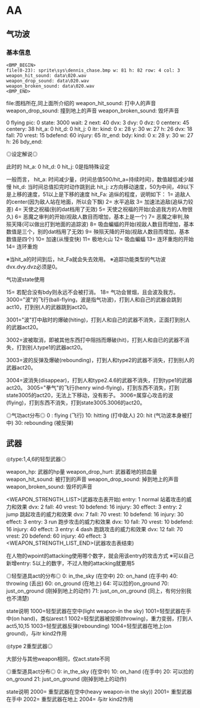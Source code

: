 # AA

## 气功波

### 基本信息

``` text
<BMP_BEGIN>
file(0-23): sprite\sys\dennis_chase.bmp w: 81 h: 82 row: 4 col: 3
weapon_hit_sound: data\020.wav
weapon_drop_sound: data\020.wav
weapon_broken_sound: data\020.wav
<BMP_END>
```

file:图档所在,同上面所介绍的
weapon_hit_sound: 打中人的声音
weapon_drop_sound: 撞到地上的声音
weapon_broken_sound: 毁坏声音


<FRAME>0 flying
pic: 0 state: 3000 wait: 2 next: 40 dvx: 3 dvy: 0 dvz: 0 centerx: 45
centery: 38 hit_a: 0 hit_d: 0 hit_j: 0
itr:
kind: 0 x: 28 y: 30 w: 27 h: 26 dvx: 18 fall: 70 vrest: 15 bdefend: 60
injury: 65
itr_end:
bdy:
kind: 0 x: 28 y: 30 w: 27 h: 26
bdy_end:
<FRAME_END>

◎设定解说◎

此时的 hit_a: 0 hit_d: 0 hit_j: 0是指特殊设定

一般而言，
hit_a: 时间减少量，(时间总值500/hit_a=持续时间)，数值越低减少越慢
hit_d: 当时间总值扣完时动作跳到此
hit_j: z方向移动速度，50为中间，49以下是上移的速度，51以上是下移的速度
hit_Fa: 追纵的程度，说明如下：
1= 追敌人的center(因为敌人站在地面，所以会下飘)
2= 水平追敌
3= 加速法追敌(追纵力较差)
4= 天使之祝福(别的dat档用了无效)
5= 天使之祝福的开始(会追我方的人物很久)
6= 恶魔之审判的开始(视敌人数目而增加，基本上是一个)
7= 恶魔之审判,殃殒天降(可以做出打到地面的追踪波)
8= 吸血蝙蝠的开始(视敌人数目而增加，基本数值是三个，别的dat档用了无效)
9= 殃殒天降的开始(视敌人数目而增加，基本数值是四个)
10= 加速(从慢变快)
11= 极地火山
12= 吸血蝙蝠
13= 连环重炮的开始
14= 连环重炮

※当hit_a的时间到后，hit_Fa就会失去效用。
※追踪功能类型的气功波dvx.dvy.dvz必须是0。

气功波state使用

15= 若配合没有bdy则永远不会被打消。
18= 气功会冒烟，且会波及我方。
3000="波"的飞行(ball-flying，波是指气功波)，打到人和自己的武器会跳到act10，打到别人的武器跳到act20。

3001="波"打中敌时的爆破(hiting)，打到人和自己的武器不消失，正面打到别人的武器act20。

3002=波被取消，即被其他东西打中阻挡而爆破(hit)，打到人和自已的武器不消失，打到别人type1的武器act20。

3003=波的反弹及爆破(rebounding)，打到人和type2的武器不消失，打到别人的武器act20。

3004=波消失(disappear)，打到人和type2.4.6的武器不消失，打到type1的武器act20。
3005="拳气"的飞行(henry wind-flying)，打到东西不消失，打到state3005的act20，无法上下移动，没有影子。
3006=属穿心攻击的波(flying)，打到东西不消失，打到state3005.3006的act20。

◎气功act分布◎
0 : flying (飞行)
10: hitting (打中敌人)
20: hit (气功波本身被打中)
30: rebounding (被反弹)

## 武器

◎type:1,4,6的轻型武器◎

weapon_hp: 武器的hp量
weapon_drop_hurt: 武器着地的损血量
weapon_hit_sound: 被打到的声音
weapon_drop_sound: 掉到地上的声音
weapon_broken_sound: 毁坏的声音

<WEAPON_STRENGTH_LIST>(武器攻击表开始)
   entry: 1 normal 站着攻击的威力和效果
     dvx: 2 fall: 40 vrest: 10 bdefend: 16 injury: 30 effect: 3
   entry: 2 jump 跳起攻击的威力和效果
     dvx: 7 fall: 70 vrest: 10 bdefend: 16   injury: 30 effect: 3
   entry: 3 run 跑步攻击的威力和效果
     dvx: 10 fall: 70 vrest: 10 bdefend: 16   injury: 40 effect: 3
   entry: 4 dash 跑跳攻击的威力和效果
     dvx: 12 fall: 70 vrest: 20 bdefend: 60 injury: 40 effect: 3
<WEAPON_STRENGTH_LIST_END>(武器攻击表结束)

在人物的wpoint的attacking使用哪个数字，就会用该entry的攻击方式
※可以自己新增entry: 5以上的数字，不过人物的attacking就要用5

◎轻型道具act的分布◎
0: in_the_sky (在空中)
20: on_hand (在手中)
40: throwing (丢出)
60: on_ground (在地上)
64: 可以捡的on_ground
70: just_on_ground (刚掉到地上的动作)
71: just_on_on_ground (同上，有何分别我也不清楚)

state说明
1000=轻型武器在空中(light weapon-in the sky)
1001=轻型武器在手中(on hand)，类似arest:1
1002=轻型武器被投掷(throwing)，重力变弱，打到人act5,10,15
1003=轻型武器反弹(rebounding)
1004=轻型武器在地上(on ground)，与itr kind2作用

◎type 2重型武器◎

大部分与其他weapon相同，仅act.state不同

◎重型道具act分布◎
0: in_the_sky (在空中)
10: on_hand (在手中)
20: 可以捡的on_ground
21: just_on_ground (刚掉到地上的动作)

state说明
2000= 重型武器在空中(heavy weapon-in the sky))
2001= 重型武器在手中
2002= 重型武器在地上
2004= 与itr kind2作用